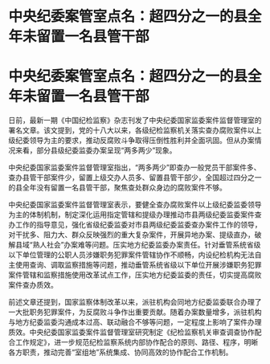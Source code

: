 # 中央纪委案管室点名：超四分之一的县全年未留置一名县管干部

# 中央纪委案管室点名：超四分之一的县全年未留置一名县管干部

日前，最新一期《中国纪检监察》杂志刊发了中央纪委国家监委案件监督管理室的署名文章。该文提到，党的十八大以来，各级纪检监察机关落实查办腐败案件以上级纪委领导为主的要求，推动反腐败斗争取得压倒性胜利并全面巩固。但从办案情况来看，部分县级纪委监委办案呈现“两多两少”现象。

中央纪委国家监委案件监督管理室指出，“两多两少”即查办一般党员干部案件多、查办县管干部案件少，留置上级交办人员多、留置县管干部少，全国超过四分之一的县全年没有留置一名县管干部，聚焦查处群众身边的腐败案件不够。

中央纪委国家监委案件监督管理室表示，要健全查办腐败案件以上级纪委监委领导为主的体制机制，制定深化运用指定管辖和提级办理推动市县两级纪委监委案件查办工作的指导意见，强化省级纪委监委对市县两级纪委监委查办案件工作的领导，对干扰多、阻力大、群众反映强烈的重大复杂案件，开展异地办案、提级直办，破解县域“熟人社会”办案难等问题。压实地方纪委监委办案责任。针对垂管系统省级以下单位管理的公职人员涉嫌职务犯罪案件管辖协作不顺畅，内设纪检机构无法自主使用查询、调取监察措施等问题，推动垂管系统省级以下单位开展涉嫌职务犯罪案件管辖和监察措施使用改革试点工作，压实地方纪委监委的责任，切实提高腐败案件查办质效。

前述文章还提到，国家监察体制改革以来，派驻机构会同地方纪委监委联合办理了一大批职务犯罪案件，为反腐败斗争作出重要贡献。随着办案数量增多，派驻机构与地方纪委监委沟通成本过高、联动融合不够等问题，一定程度上影响了案件办理质效。中央纪委国家监委案件监督管理室研究制定《纪检监察机关审查调查协作配合工作规定》，进一步规范纪检监察系统内部协作配合的原则、路径、程序，明晰各方职责，推动完善“室组地”系统集成、协同高效的协作配合工作机制。

